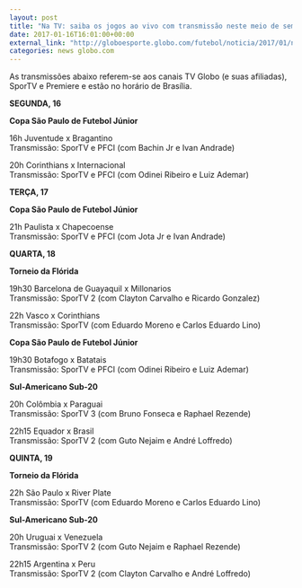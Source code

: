 ```yaml
---
layout: post
title: "Na TV: saiba os jogos ao vivo com transmissão neste meio de semana "
date: 2017-01-16T16:01:00+00:00
external_link: "http://globoesporte.globo.com/futebol/noticia/2017/01/na-tv-saiba-os-jogos-ao-vivo-com-transmissao-neste-meio-de-semana.html"
categories: news globo.com
---
```

As transmissões abaixo referem-se aos canais TV Globo (e suas afiliadas), SporTV e Premiere e estão no horário de Brasília.  
  
**SEGUNDA, 16**

**Copa São Paulo de Futebol Júnior**

16h Juventude x Bragantino  
Transmissão: SporTV e PFCI (com Bachin Jr e Ivan Andrade)

20h Corinthians x Internacional  
Transmissão: SporTV e PFCI (com Odinei Ribeiro e Luiz Ademar)  
  
**TERÇA, 17**

**Copa São Paulo de Futebol Júnior**

21h Paulista x Chapecoense   
Transmissão: SporTV e PFCI (com Jota Jr e Ivan Andrade)  
  
**QUARTA, 18**

**Torneio da Flórida**  
  
19h30 Barcelona de Guayaquil x Millonarios  
Transmissão: SporTV 2 (com Clayton Carvalho e Ricardo Gonzalez)

22h Vasco x Corinthians  
Transmissão: SporTV (com Eduardo Moreno e Carlos Eduardo Lino)

**Copa São Paulo de Futebol Júnior**

19h30 Botafogo x Batatais&nbsp;  
Transmissão: SporTV e PFCI (com Odinei Ribeiro e Luiz Ademar)

**Sul-Americano Sub-20**

20h Colômbia x Paraguai  
Transmissão: SporTV 3 (com Bruno Fonseca e Raphael Rezende)

22h15 Equador x Brasil  
Transmissão: SporTV 2 (com Guto Nejaim e André Loffredo)

**QUINTA, 19**

**Torneio da Flórida**

22h São Paulo x River Plate  
Transmissão: SporTV (com Eduardo Moreno e Carlos Eduardo Lino)

**Sul-Americano Sub-20**

20h Uruguai x Venezuela  
Transmissão: SporTV 2 (com Guto Nejaim e Raphael Rezende)

22h15 Argentina x Peru  
Transmissão: SporTV 2 (com Clayton Carvalho e André Loffredo)

